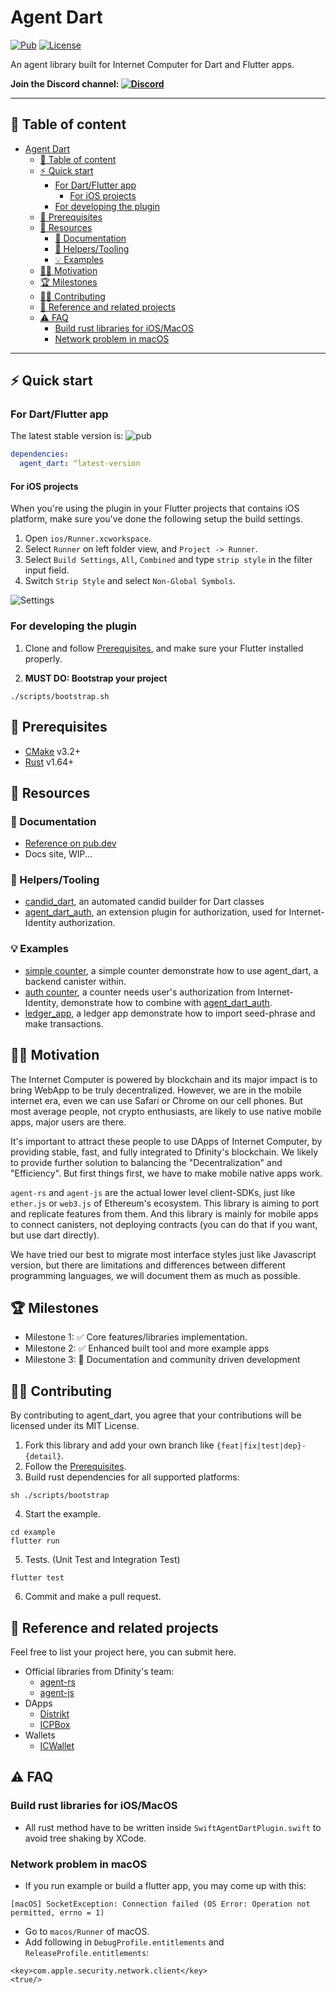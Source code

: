 # Agent Dart

[![Pub](https://img.shields.io/pub/v/agent_dart?color=42a012&include_prereleases&logo=dart&style=flat-square)](https://pub.dev/packages/agent_dart)
[![License](https://img.shields.io/github/license/AstroxNetwork/agent_dart?style=flat-square)](https://github.com/AstroxNetwork/agent_dart/blob/main/LICENSE)

An agent library built for Internet Computer for Dart and Flutter apps.

**Join the Discord channel: [![Discord](https://img.shields.io/discord/845497925298815036?color=purple&logo=discord&style=flat-square)](https://discord.gg/xRVJfPnKGd)**

---

## 📃 Table of content

- [Agent Dart](#agent-dart)
  - [📃 Table of content](#-table-of-content)
  - [⚡️ Quick start](#-quick-start)
    - [For Dart/Flutter app](#for-dartflutter-app)
      - [For iOS projects](#for-ios-projects)
    - [For developing the plugin](#for-developing-the-plugin)
  - [🚦 Prerequisites](#-prerequisites)
  - [🧰 Resources](#-resources)
    - [📖 Documentation](#-documentation)
    - [🔧 Helpers/Tooling](#-helperstooling)
    - [💡 Examples](#-examples)
  - [🧘‍♂️ Motivation](#-motivation)
  - [🏆 Milestones](#-milestones)
  - [👨‍💻 Contributing](#-contributing)
  - [🔗 Reference and related projects](#-reference-and-related-projects)
  - [⚠️ FAQ](#-faq)
    - [Build rust libraries for iOS/MacOS](#build-rust-libraries-for-iosmacos)
    - [Network problem in macOS](#network-problem-in-macos)

---

## ⚡️ Quick start

### For Dart/Flutter app

The latest stable version is:
![pub](https://img.shields.io/pub/v/agent_dart?color=42a012&logo=dart&style=flat-square)

```yaml
dependencies:
  agent_dart: ^latest-version
```

#### For iOS projects

When you're using the plugin in your Flutter projects that contains iOS platform,
make sure you've done the following setup the build settings.

1. Open `ios/Runner.xcworkspace`.
2. Select `Runner` on left folder view, and `Project -> Runner`.
3. Select `Build Settings`, `All`, `Combined` and type `strip style` in the filter input field.
4. Switch `Strip Style` and select `Non-Global Symbols`.

![Settings](https://user-images.githubusercontent.com/15884415/190084879-a20e51c5-3a5d-44e2-9ddd-d098f6a587df.png)

### For developing the plugin

1. Clone and follow [Prerequisites](#-prerequisites), and make sure your Flutter installed properly.

2. **MUST DO: Bootstrap your project**

```shell
./scripts/bootstrap.sh
```

## 🚦 Prerequisites

- [CMake](https://cmake.org/) v3.2+
- [Rust](https://www.rust-lang.org/) v1.64+

## 🧰 Resources

### 📖 Documentation

- [Reference on pub.dev](https://pub.dev/documentation/agent_dart/latest/)
- Docs site, WIP...

### 🔧 Helpers/Tooling

- [candid_dart](https://github.com/AstroxNetwork/candid_dart),
  an automated candid builder for Dart classes
- [agent_dart_auth](https://github.com/AstroxNetwork/agent_dart_auth),
  an extension plugin for authorization, used for Internet-Identity authorization.

### 💡 Examples

- [simple counter](https://github.com/AstroxNetwork/agent_dart_examples/tree/main/counter),
  a simple counter demonstrate how to use agent_dart, a backend canister within.
- [auth counter](https://github.com/AstroxNetwork/agent_dart_examples/tree/main/auth_counter),
  a counter needs user's authorization from Internet-Identity,
  demonstrate how to combine with [agent_dart_auth](https://github.com/AstroxNetwork/agent_dart_auth).
- [ledger_app](https://github.com/AstroxNetwork/agent_dart_examples/tree/main/ledger_app),
  a ledger app demonstrate how to import seed-phrase and make transactions.

## 🧘‍♂️ Motivation

The Internet Computer is powered by blockchain and its major impact is to bring WebApp to be truly decentralized.
However, we are in the mobile internet era, even we can use Safari or Chrome on our cell phones.
But most average people, not crypto enthusiasts, are likely to use native mobile apps, major users are there.

It's important to attract these people to use DApps of Internet Computer,
by providing stable, fast, and fully integrated to Dfinity's blockchain.
We likely to provide further solution to balancing the "Decentralization" and "Efficiency".
But first things first, we have to make mobile native apps work.

`agent-rs` and `agent-js` are the actual lower level client-SDKs,
just like `ether.js` or `web3.js` of Ethereum's ecosystem.
This library is aiming to port and replicate features from them.
And this library is mainly for mobile apps to connect canisters,
not deploying contracts (you can do that if you want, but use dart directly).

We have tried our best to migrate most interface styles just like Javascript version,
but there are limitations and differences between different programming languages,
we will document them as much as possible.

## 🏆 Milestones

- Milestone 1: ✅ Core features/libraries implementation.
- Milestone 2: ✅ Enhanced built tool and more example apps
- Milestone 3: 👷 Documentation and community driven development

## 👨‍💻 Contributing

By contributing to agent_dart, you agree that your contributions will be licensed under its MIT License.

1. Fork this library and add your own branch like `{feat|fix|test|dep}-{detail}`.
2. Follow the [Prerequisites](#-prerequisites).
3. Build rust dependencies for all supported platforms:
  ```shell
  sh ./scripts/bootstrap
  ```
4. Start the example.
  ```shell
  cd example
  flutter run
  ```
5. Tests. (Unit Test and Integration Test)
  ```shell
  flutter test
  ```
6. Commit and make a pull request.

## 🔗 Reference and related projects

Feel free to list your project here, you can submit here.

- Official libraries from Dfinity's team:
  - [agent-rs](https://github.com/dfinity/agent-rs)
  - [agent-js](https://github.com/dfinity/agent-js)
- DApps
  - [Distrikt](https://distrikt.io/)
  - [ICPBox](https://www.icpbox.org/)
- Wallets
  - [ICWallet](https://icwallet.org/)

## ⚠️ FAQ

### Build rust libraries for iOS/MacOS

- All rust method have to be written inside `SwiftAgentDartPlugin.swift` to avoid tree shaking by XCode.

### Network problem in macOS

- If you run example or build a flutter app, you may come up with this:

```
[macOS] SocketException: Connection failed (OS Error: Operation not permitted, errno = 1)
```

- Go to `macos/Runner` of macOS.
- Add following in `DebugProfile.entitlements` and `ReleaseProfile.entitlements`:

```plist
<key>com.apple.security.network.client</key>
<true/>
```
